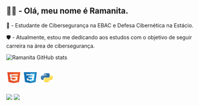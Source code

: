 ## 👋🏻 - Olá, meu nome é Ramanita.
<!---
Possuo conhecimento em HTML, CSS e Python.
--->
📖 - Estudante de Cibersegurança na EBAC e Defesa Cibernética na Estácio. 

🛡️ - Atualmente, estou me dedicando aos estudos com o objetivo de seguir carreira na área de cibersegurança.
<!---
raamanita/READM.md is a ✨ special ✨ repository because its `README.md` (this file) appears on your GitHub profile.
You can click the Preview link to take a look at your changes.
--->

![Ramanita GitHub stats](https://github-readme-stats.vercel.app/api?username=raamanitar&show_icons=true&theme=radical)


<div style="display: inline_block"><br>
  <img align="center" alt="Ramanita-HTML" height="30" width="40" src="https://raw.githubusercontent.com/devicons/devicon/master/icons/html5/html5-original.svg">
  <img align="center" alt="Ramanita-CSS" height="30" width="40" src="https://raw.githubusercontent.com/devicons/devicon/master/icons/css3/css3-original.svg">
  <img align="center" alt="Ramanita-Python" height="30" width="40" src="https://raw.githubusercontent.com/devicons/devicon/master/icons/python/python-original.svg">
</div> 

<!---
--->

##
<div> 
  <a href = "email:rraamanita@gmail.com"><img src="https://img.shields.io/badge/-Gmail-%23333?style=for-the-badge&logo=gmail&logoColor=white" target="_blank"></a>
  <a href="https://www.linkedin.com/in/raamanitarodrigues/" target="_blank"><img src="https://img.shields.io/badge/-LinkedIn-%230077B5?style=for-the-badge&logo=linkedin&logoColor=white" target="_blank"></a> 
</div>
